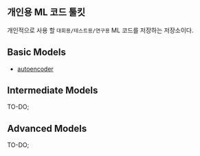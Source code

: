## 개인용 ML 코드 툴킷
개인적으로 사용 할 `대회용/테스트용/연구용` ML 코드를 저장하는 저장소이다.

## Basic Models
* [autoencoder](pytorch/simple_autoencoder.py)

## Intermediate Models
TO-DO;

## Advanced Models
TO-DO;